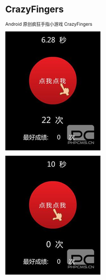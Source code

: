 # CrazyFingers
Android 原创疯狂手指小游戏 CrazyFingers

![image](https://github.com/wp2463496/CrazyFingers/blob/master/20150303054936368.jpg)

![image](https://github.com/wp2463496/CrazyFingers/blob/master/20150303054936768.jpg)
